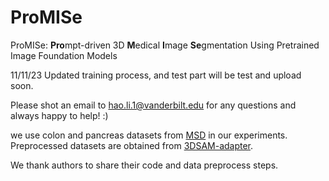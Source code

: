 # ProMISe
ProMISe: **Pro**mpt-driven  3D **M**edical **I**mage **Se**gmentation Using Pretrained Image Foundation Models


11/11/23
Updated training process, and test part will be test and upload soon.



Please shot an email to hao.li.1@vanderbilt.edu for any questions and always happy to help! :)


we use colon and pancreas datasets from [MSD](http://medicaldecathlon.com/) in our experiments. Preprocessed datasets are obtained from [3DSAM-adapter](https://github.com/med-air/3DSAM-adapter/).

We thank authors to share their code and data preprocess steps. 

